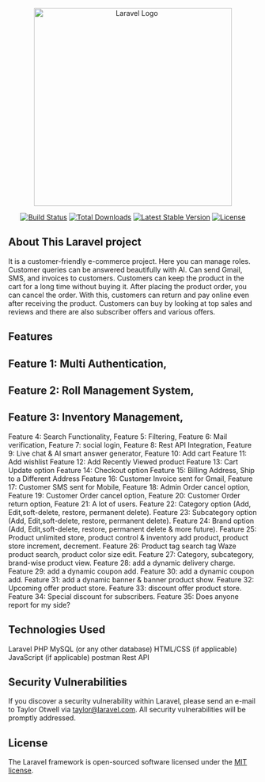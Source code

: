 <p align="center"><a href="https://laravel.com" target="_blank"><img src="https://raw.githubusercontent.com/laravel/art/master/logo-lockup/5%20SVG/2%20CMYK/1%20Full%20Color/laravel-logolockup-cmyk-red.svg" width="400" alt="Laravel Logo"></a></p>

<p align="center">
<a href="https://github.com/laravel/framework/actions"><img src="https://github.com/laravel/framework/workflows/tests/badge.svg" alt="Build Status"></a>
<a href="https://packagist.org/packages/laravel/framework"><img src="https://img.shields.io/packagist/dt/laravel/framework" alt="Total Downloads"></a>
<a href="https://packagist.org/packages/laravel/framework"><img src="https://img.shields.io/packagist/v/laravel/framework" alt="Latest Stable Version"></a>
<a href="https://packagist.org/packages/laravel/framework"><img src="https://img.shields.io/packagist/l/laravel/framework" alt="License"></a>
</p>

## About This Laravel project

It is a customer-friendly e-commerce project. Here you can manage roles. Customer queries can be answered beautifully with AI. Can send Gmail, SMS, and invoices to customers. Customers can keep the product in the cart for a long time without buying it. After placing the product order, you can cancel the order. With this, customers can return and pay online even after receiving the product. Customers can buy by looking at top sales and reviews and there are also subscriber offers and various offers.


## Features

## Feature 1: Multi Authentication,
## Feature 2: Roll Management System,
## Feature 3: Inventory Management,
Feature 4: Search Functionality,
Feature 5: Filtering,
Feature 6: Mail verification,
Feature 7: social login,
Feature 8: Rest API Integration,
Feature 9: Live chat & AI smart answer generator,
Feature 10: Add cart
Feature 11: Add wishlist
Feature 12: Add Recently Viewed product
Feature 13: Cart Update option
Feature 14: Checkout option
Feature 15: Billing Address, Ship to a Different Address
Feature 16: Customer Invoice sent for Gmail,
Feature 17: Customer SMS sent for Mobile,
Feature 18: Admin Order cancel option,
Feature 19: Customer Order cancel option,
Feature 20: Customer Order return option,
Feature 21: A lot of users.
Feature 22: Category option (Add, Edit,soft-delete, restore, permanent delete).
Feature 23: Subcategory option (Add, Edit,soft-delete, restore, permanent delete).
Feature 24: Brand option (Add, Edit,soft-delete, restore, permanent delete & more future).
Feature 25: Product unlimited store, product control & inventory add product, product store increment, decrement.
Feature 26: Product tag search tag Waze product search, product color size edit.
Feature 27: Category, subcategory, brand-wise product view.
Feature 28: add a dynamic delivery charge.
Feature 29: add a dynamic coupon add.
Feature 30: add a dynamic coupon add.
Feature 31: add a dynamic banner & banner product show.
Feature 32: Upcoming offer product store.
Feature 33: discount offer product store.
Feature 34: Special discount for subscribers.
Feature 35: Does anyone report for my side?

## Technologies Used

Laravel
PHP
MySQL (or any other database)
HTML/CSS (if applicable)
JavaScript (if applicable)
postman
Rest API

## Security Vulnerabilities

If you discover a security vulnerability within Laravel, please send an e-mail to Taylor Otwell via [taylor@laravel.com](mailto:taylor@laravel.com). All security vulnerabilities will be promptly addressed.

## License

The Laravel framework is open-sourced software licensed under the [MIT license](https://opensource.org/licenses/MIT).

